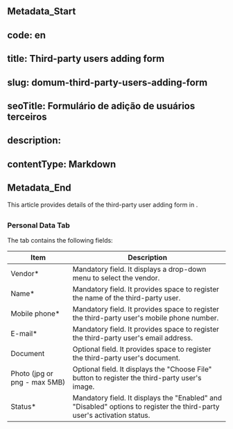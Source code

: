 ## Metadata_Start 
## code: en
## title: Third-party users adding form 
## slug: domum-third-party-users-adding-form 
## seoTitle: Formulário de adição de usuários terceiros 
## description:  
## contentType: Markdown 
## Metadata_End
This article provides details of the third-party user adding form in .

## 


### Personal Data Tab

The tab contains the following fields:

| Item           | Description                                                                              |
| -------------- | ---------------------------------------------------------------------------------------- |
| Vendor*        | Mandatory field. It displays a drop-down menu to select the vendor.                      |
| Name*          | Mandatory field. It provides space to register the name of the third-party user.         |
| Mobile phone*  | Mandatory field. It provides space to register the third-party user's mobile phone number.|
| E-mail*        | Mandatory field. It provides space to register the third-party user's email address.      |
| Document       | Optional field. It provides space to register the third-party user's document.           |
| Photo (jpg or png - max 5MB) | Optional field. It displays the "Choose File" button to register the third-party user's image. |
| Status*        | Mandatory field. It displays the "Enabled" and "Disabled" options to register the third-party user's activation status. |
